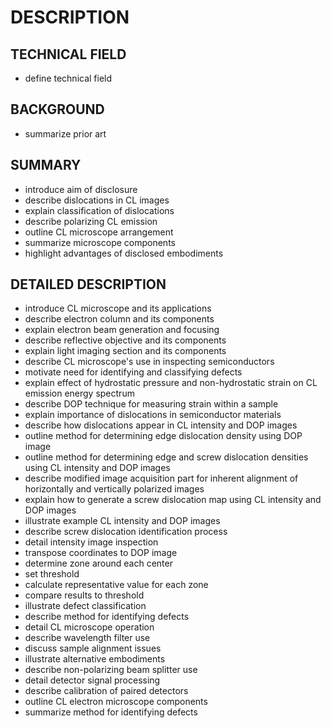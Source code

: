 # DESCRIPTION

## TECHNICAL FIELD

- define technical field

## BACKGROUND

- summarize prior art

## SUMMARY

- introduce aim of disclosure
- describe dislocations in CL images
- explain classification of dislocations
- describe polarizing CL emission
- outline CL microscope arrangement
- summarize microscope components
- highlight advantages of disclosed embodiments

## DETAILED DESCRIPTION

- introduce CL microscope and its applications
- describe electron column and its components
- explain electron beam generation and focusing
- describe reflective objective and its components
- explain light imaging section and its components
- describe CL microscope's use in inspecting semiconductors
- motivate need for identifying and classifying defects
- explain effect of hydrostatic pressure and non-hydrostatic strain on CL emission energy spectrum
- describe DOP technique for measuring strain within a sample
- explain importance of dislocations in semiconductor materials
- describe how dislocations appear in CL intensity and DOP images
- outline method for determining edge dislocation density using DOP image
- outline method for determining edge and screw dislocation densities using CL intensity and DOP images
- describe modified image acquisition part for inherent alignment of horizontally and vertically polarized images
- explain how to generate a screw dislocation map using CL intensity and DOP images
- illustrate example CL intensity and DOP images
- describe screw dislocation identification process
- detail intensity image inspection
- transpose coordinates to DOP image
- determine zone around each center
- set threshold
- calculate representative value for each zone
- compare results to threshold
- illustrate defect classification
- describe method for identifying defects
- detail CL microscope operation
- describe wavelength filter use
- discuss sample alignment issues
- illustrate alternative embodiments
- describe non-polarizing beam splitter use
- detail detector signal processing
- describe calibration of paired detectors
- outline CL electron microscope components
- summarize method for identifying defects

